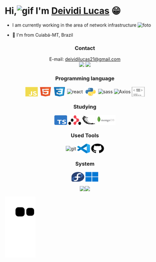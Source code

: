 # Hi,<img src="https://github.com/abdoachhoubi/abdoachhoubi/blob/main/gifs/Hi.gif" width="30" alt="gif" /> I'm <a href="https://deividilucas.netlify.app/">Deividi Lucas</a> 😁

- I am currently working in the area of ​​network infrastructure <img alt="foto" height= "15" width="20" src= "https://camo.githubusercontent.com/fc47c0db92526f1f90dc2d7a9c392645c580fb4418e4f82b912f020ad0b16ff5/68747470733a2f2f63646e2e6a7364656c6976722e6e65742f6e706d2f636f756e7472792d666c61672d656d6f6a692d6a736f6e40322e302e302f646973742f696d616765732f42522e737667">

- 🌱 I'm from Cuiabá-MT, Brazil

<div align="center">

### Contact

<!-- <a href = "mailto:deividilucas21@gmail.com"><img src="https://img.shields.io/badge/-Gmail-%23333?style=for-the-badge&logo=gmail&logoColor=white" target="_blank" height="20"></a> -->

E-mail: deividilucas21@gmail.com
<br>
<a href="https://www.instagram.com/dl.santos.16/"><img src="https://img.shields.io/badge/-Instagram-%23E4405F?style=for-the-badge&logo=instagram&logoColor=white" target="_blank" height="20"></a>
<a href="https://www.linkedin.com/in/deividi-lucas-a60612254/" target="_blank"><img src="https://img.shields.io/badge/-LinkedIn-%230077B5?style=for-the-badge&logo=linkedin&logoColor=white" target="_blank" height="20"></a>

### Programming language

<p>
<img align="center" alt="deividi-Js" height="30" width="40" src="https://raw.githubusercontent.com/devicons/devicon/master/icons/javascript/javascript-plain.svg">
<img align="center" alt="deividi-HTML" height="30" width="40" src="https://raw.githubusercontent.com/devicons/devicon/master/icons/html5/html5-original.svg">
  <img align="center" alt="deividi-CSS" height="30" width="40" src="https://raw.githubusercontent.com/devicons/devicon/master/icons/css3/css3-original.svg">
<img height="30" width="40" alt="react" align="center" src="https://camo.githubusercontent.com/27d0b117da00485c56d69aef0fa310a3f8a07abecc8aa15fa38c8b78526c60ac/68747470733a2f2f63646e2e6a7364656c6976722e6e65742f67682f64657669636f6e732f64657669636f6e2f69636f6e732f72656163742f72656163742d6f726967696e616c2e737667" >
<img align="center" alt="Rafa-Python" height="30" width="40" src="https://raw.githubusercontent.com/devicons/devicon/master/icons/python/python-original.svg">
<img align="center" height="30" width ="40" alt="sass"src="https://camo.githubusercontent.com/26901b819fb10ef4e2c652aa40e24775247664d84a7597bebb66898a24dddedd/68747470733a2f2f63646e2e6a7364656c6976722e6e65742f67682f64657669636f6e732f64657669636f6e2f69636f6e732f736173732f736173732d6f726967696e616c2e737667">
<img align="center" alt="Axios" height="30" width="40" src="https://avatars.githubusercontent.com/u/32372333?s=400&v=4" />
<img alt="Styled-Components" height='30' width='40' align="center" 
src="./assets/styled-components-1.svg"
/>

</p>

### Studying

<p>
<img alt="typescript" height='30' width='40' align="center" src="./assets/Typescript_logo_2020.svg">
<img alt="react-router-dom" height='30' width='40' align="center" src="./assets/react-router-mark-color.svg">
<img atl="Flask" height='30' width='40' align='center' src='./assets/flask.svg'/>
<img alt="MongoDB" height='30' width='60' align='center' src='./assets/mongodb.svg'/>
</p>

### Used Tools

<p>
<img height="30" width="40" alt="git" align="center" src="https://cdn.jsdelivr.net/gh/devicons/devicon/icons/git/git-original.svg" />
<img height="30" width="40" alt="Vscode" align="center" src="./assets/vsCode.svg" />
<img height="30" width="40" alt="Github" align="center" src="./assets/github.svg" />
</p>

### System

<p><img height="30" width="40" alt="Fedora" align="center" src="./assets/Fedora.svg">
<img height= "30" width="40" alt="Windows" align="center" src="./assets/Windows11.svg"></p>
  <div align="center">
    <img height="180em" src="https://github-readme-stats.vercel.app/api/top-langs/?username=deividi-lucas&layout=compact&langs_count=8&theme=tokyonight&hide_border=true"><img src="https://github-readme-stats.vercel.app/api?username=deividi-lucas&show_icons=True&hide_border=true&count_private=true&theme=tokyonight"    height="180em">

  </div>
</div>

![snake gif](https://github.com/deividi-lucas/deividi-lucas/blob/output/github-contribution-grid-snake.svg)
